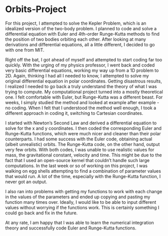 # Orbits-Project
For this project, I attempted to solve the Kepler Problem, which is an idealized version of the two-body problem. I planned to code and solve a differential equation with Euler and 4th-order Runge-Kutta methods to find the position of two bodies orbiting each other. After looking at many derivations and differential equations, all a little different, I decided to go with one from MIT.  

Right off the bat, I got ahead of myself and attempted to start coding far too quickly. With the urging of my physics professor, I went back and coded very basic differential equations, working my way up from a 1D problem to 2D. Again, thinking I had all I needed to know, I attempted to solve my original differential equation in polar coordinates. Getting disastrous results, I realized I needed to go back a truly understand the theory of what I was trying to compute. My computational project turned into a mostly theoretical one. I felt comfortable with Euler, but Runge-Kutta was a different beast. For weeks, I simply studied the method and looked at example after example - no coding. When I felt that I understood the method well enough, I took a different approach in coding it, switching to Cartesian coordinates. 

I started with Newton’s Second Law and derived a differential equation to solve for the x and y coordinates. I then coded the corresponding Euler and Runge-Kutta functions, which were much nicer and cleaner than their polar counterparts. I had some success with the Euler code, obtaining actual (albeit unrealistic) orbits. The Runge-Kutta code, on the other hand, output very few orbits. With both codes, I was unable to use realistic values for mass, the gravitational constant, velocity and time. This might be due to the fact that I used an open-source kernel that couldn’t handle such large computations. In the last week or so of working on this project, I was walking on egg shells attempting to find a combination of parameter values that would run. A lot of the time, especially with the Runge-Kutta function, I never got an output. 

I also ran into problems with getting my functions to work with each change in the values of the parameters and ended up copying and pasting my function many times over. Ideally, I would like to be able to input different values without worrying if the functions work. This is certainly something I could go back and fix in the future.

At any rate, I am happy that I was able to learn the numerical integration theory and successfully code Euler and Runge-Kutta functions.
